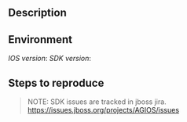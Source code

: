 ## Description

## Environment

*IOS version*:
*SDK version*: 

## Steps to reproduce


> NOTE: SDK issues are tracked in jboss jira. 
https://issues.jboss.org/projects/AGIOS/issues